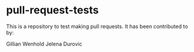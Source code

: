 # pull-request-tests

This is a repository to test making pull requests. It has been contributed to by:

Gillian Wenhold
Jelena Durovic
